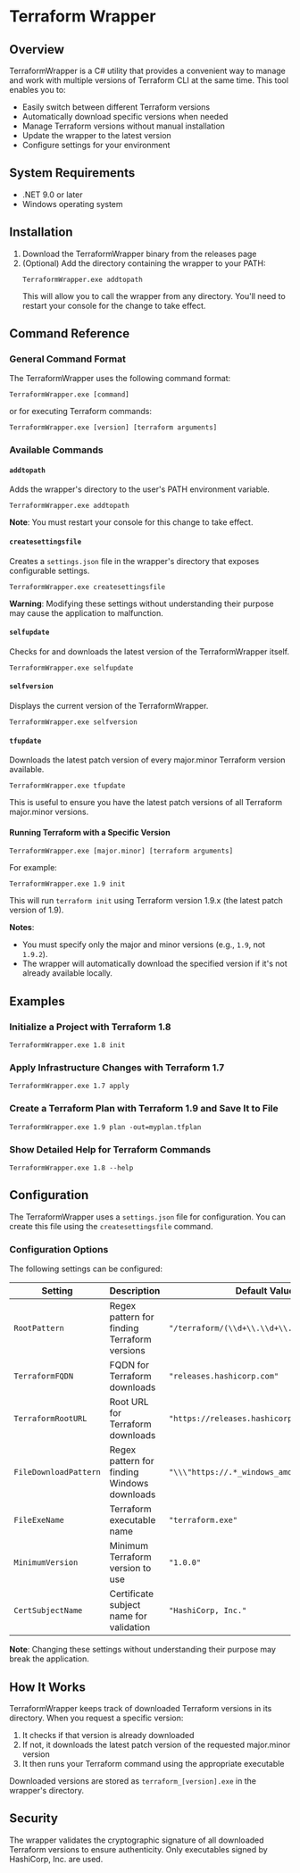 # Terraform Wrapper

## Overview

TerraformWrapper is a C# utility that provides a convenient way to manage and work with multiple versions of Terraform CLI at the same time. This tool enables you to:

- Easily switch between different Terraform versions
- Automatically download specific versions when needed
- Manage Terraform versions without manual installation
- Update the wrapper to the latest version
- Configure settings for your environment

## System Requirements

- .NET 9.0 or later
- Windows operating system

## Installation

1. Download the TerraformWrapper binary from the releases page
2. (Optional) Add the directory containing the wrapper to your PATH:
   ```
   TerraformWrapper.exe addtopath
   ```
   This will allow you to call the wrapper from any directory. You'll need to restart your console for the change to take effect.

## Command Reference

### General Command Format

The TerraformWrapper uses the following command format:

```
TerraformWrapper.exe [command]
```

or for executing Terraform commands:

```
TerraformWrapper.exe [version] [terraform arguments]
```

### Available Commands

#### `addtopath`

Adds the wrapper's directory to the user's PATH environment variable.

```
TerraformWrapper.exe addtopath
```

**Note**: You must restart your console for this change to take effect.

#### `createsettingsfile`

Creates a `settings.json` file in the wrapper's directory that exposes configurable settings.

```
TerraformWrapper.exe createsettingsfile
```

**Warning**: Modifying these settings without understanding their purpose may cause the application to malfunction.

#### `selfupdate`

Checks for and downloads the latest version of the TerraformWrapper itself.

```
TerraformWrapper.exe selfupdate
```

#### `selfversion`

Displays the current version of the TerraformWrapper.

```
TerraformWrapper.exe selfversion
```

#### `tfupdate`

Downloads the latest patch version of every major.minor Terraform version available.

```
TerraformWrapper.exe tfupdate
```

This is useful to ensure you have the latest patch versions of all Terraform major.minor versions.

#### Running Terraform with a Specific Version

```
TerraformWrapper.exe [major.minor] [terraform arguments]
```

For example:
```
TerraformWrapper.exe 1.9 init
```

This will run `terraform init` using Terraform version 1.9.x (the latest patch version of 1.9).

**Notes**:
- You must specify only the major and minor versions (e.g., `1.9`, not `1.9.2`).
- The wrapper will automatically download the specified version if it's not already available locally.

## Examples

### Initialize a Project with Terraform 1.8

```
TerraformWrapper.exe 1.8 init
```

### Apply Infrastructure Changes with Terraform 1.7

```
TerraformWrapper.exe 1.7 apply
```

### Create a Terraform Plan with Terraform 1.9 and Save It to File

```
TerraformWrapper.exe 1.9 plan -out=myplan.tfplan
```

### Show Detailed Help for Terraform Commands

```
TerraformWrapper.exe 1.8 --help
```

## Configuration

The TerraformWrapper uses a `settings.json` file for configuration. You can create this file using the `createsettingsfile` command.

### Configuration Options

The following settings can be configured:

| Setting | Description | Default Value |
|---------|-------------|---------------|
| `RootPattern` | Regex pattern for finding Terraform versions | `"/terraform/(\\d+\\.\\d+\\.\\d+)/"` |
| `TerraformFQDN` | FQDN for Terraform downloads | `"releases.hashicorp.com"` |
| `TerraformRootURL` | Root URL for Terraform downloads | `"https://releases.hashicorp.com/terraform"` |
| `FileDownloadPattern` | Regex pattern for finding Windows downloads | `"\\\"https://.*_windows_amd64\\.zip\\\""` |
| `FileExeName` | Terraform executable name | `"terraform.exe"` |
| `MinimumVersion` | Minimum Terraform version to use | `"1.0.0"` |
| `CertSubjectName` | Certificate subject name for validation | `"HashiCorp, Inc."` |

**Note**: Changing these settings without understanding their purpose may break the application.

## How It Works

TerraformWrapper keeps track of downloaded Terraform versions in its directory. When you request a specific version:

1. It checks if that version is already downloaded
2. If not, it downloads the latest patch version of the requested major.minor version
3. It then runs your Terraform command using the appropriate executable

Downloaded versions are stored as `terraform_[version].exe` in the wrapper's directory.

## Security

The wrapper validates the cryptographic signature of all downloaded Terraform versions to ensure authenticity. Only executables signed by HashiCorp, Inc. are used.
